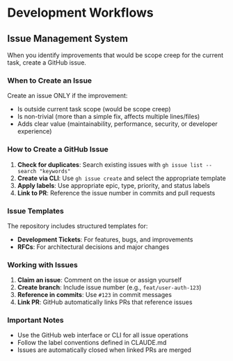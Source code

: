 # Development Workflows

## Issue Management System

When you identify improvements that would be scope creep for the current task, create a GitHub issue.

### When to Create an Issue

Create an issue ONLY if the improvement:

- Is outside current task scope (would be scope creep)
- Is non-trivial (more than a simple fix, affects multiple lines/files)
- Adds clear value (maintainability, performance, security, or developer experience)

### How to Create a GitHub Issue

1. **Check for duplicates**: Search existing issues with `gh issue list --search "keywords"`
2. **Create via CLI**: Use `gh issue create` and select the appropriate template
3. **Apply labels**: Use appropriate epic, type, priority, and status labels
4. **Link to PR**: Reference the issue number in commits and pull requests

### Issue Templates

The repository includes structured templates for:

- **Development Tickets**: For features, bugs, and improvements
- **RFCs**: For architectural decisions and major changes

### Working with Issues

1. **Claim an issue**: Comment on the issue or assign yourself
2. **Create branch**: Include issue number (e.g., `feat/user-auth-123`)
3. **Reference in commits**: Use `#123` in commit messages
4. **Link PR**: GitHub automatically links PRs that reference issues

### Important Notes

- Use the GitHub web interface or CLI for all issue operations
- Follow the label conventions defined in CLAUDE.md
- Issues are automatically closed when linked PRs are merged
